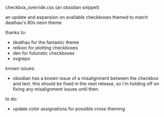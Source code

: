 checkbox_override.css (an obsidian snippet)



an update and expansion on available checkboxes themed to match deathau's 80s neon theme


thanks to:
- deathau for the fantastic theme
- relkion for plotting checkboxes
- den for futuristic checkboxes
- svgrepo


known issues:
- obsidian has a known issue of a misalignment between the checkbox and text. 
  this should be fixed in the next release, so i'm holding off on fixing any misalignment
  issues until then.


to do:
- update color assignations for possible cross-theming
